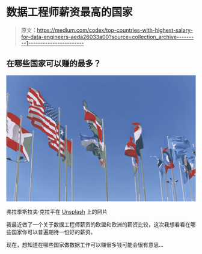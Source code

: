 # 数据工程师薪资最高的国家

> 原文：<https://medium.com/codex/top-countries-with-highest-salary-for-data-engineers-aeda26033a00?source=collection_archive---------1----------------------->

## 在哪些国家可以赚的最多？

![](img/6be13c2f5f2199e1c332a9c35b588d7a.png)

弗拉季斯拉夫·克拉平在 [Unsplash](https://unsplash.com/s/photos/countries?utm_source=unsplash&utm_medium=referral&utm_content=creditCopyText) 上的照片

我最近做了一个关于数据工程师薪资的欧盟和欧洲的薪资比较，这次我想看看在哪些国家你可以普遍期待一份好的薪资。

现在，想知道在哪些国家做数据工作可以赚很多钱可能会很有意思…